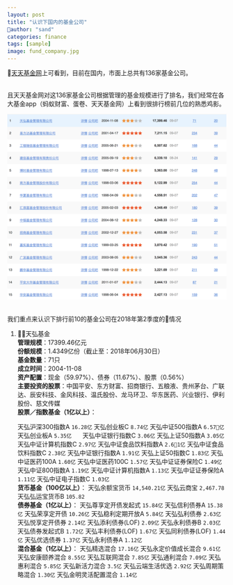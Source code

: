 ```yaml
---
layout: post
title: "认识下国内的基金公司"
author: "sand"
categories: finance 
tags: [sample]
image: fund_company.jpg
---
```


[天天基金网][5f044a6e]上可看到，目前在国内，市面上总共有136家基金公司。<br>

<br>且天天基金网对这136家基金公司根据管理的基金规模进行了排名，我们经常在各大基金app（蚂蚁财富、蛋卷、天天基金网）上看到很排行榜前几位的熟悉鸡影。

![fundrank](images/2018/09/fundrank.png)

<br>我们重点来认识下排行前10的基金公司在2018年第2季度的情况
1. 天弘基金
<br>  **管理规模**：17399.46亿元
<br>  **份额规模**：1.4349亿份（截止至：2018年06月30日）
<br>     **基金数量**：71只
  <br>    **成立时间**：2004-11-08
  <br>    **资产配置**：现金（59.97%）、债券（11.67%）、股票（0.56%）
  <br>    **主要投资的股票**：中国平安、东方财富、招商银行、五粮液、贵州茅台、广联达、辰安科技、金风科技、温氏股份、龙马环卫、华东医药、兴业银行、伊利股份、慈文传媒
  <br>    **股票／指数基金（1亿以上）**：


    天弘沪深300指数A     `16.28亿`
    天弘创业板C     `8.74亿`
    天弘中证500指数A  `6.57亿`
    天弘创业板A    `5.35亿   `
    天弘中证银行指数C  `3.06亿`
    天弘上证50指数A    `3.05亿`
    天弘中证计算机指数C `2.97亿`
    天弘中证食品饮料指数A  `2.61亿`
    天弘中证食品饮料指数C `2.38亿`
    天弘中证银行指数A   `1.91亿`
    天弘上证50指数C `1.83亿`
    天弘中证医药100A `1.60亿`
    天弘中证医药100C `1.57亿`
    天弘中证证券保险C `1.49亿`
    天弘中证800指数A  `1.19亿`
    天弘中证计算机指数A `1.13亿`
    天弘中证证券保险A  `1.11亿`
    天弘中证电子指数C `1.03亿`
  <br>    **货币基金（100亿以上）**：
  天弘余额宝货币  `14,540.21亿`
  天弘云商宝 `2,467.78`
  天弘弘运宝货币B  `105.82`
  <br>**债券基金（1亿以上）**：
  天弘尊享定开债发起式  `15.84亿`
  天弘信利债券A  `15.38亿`
  天弘荣享定开债 `10.26亿`
  天弘稳利定期开放A `5.84亿`
  天弘弘利债券 `2.63亿`
  天弘悦享定开债券  `2.14亿`
  天弘添利债券(LOF) `2.09亿`
  天弘永利债券B `2.03亿`
  天弘债券发起式B `1.72亿`
  天弘丰利债券(LOF) `1.67亿`
  天弘同利债券(LOF) `1.44亿`
  天弘优选债券 `1.37亿`
  天弘永利债券A `1.12亿`
  <br>**混合基金（1亿以上）**：
  天弘精选混合 `17.16亿`
  天弘永定价值成长混合 `9.61亿`
  天弘安康颐养混合 `8.55亿`
  天弘互联网混合 `7.85亿`
  天弘通利混合  `7.09亿`
  天弘惠利混合 `5.85亿`
  天弘新活力混合 `3.5亿`
  天弘云端生活优选 `2.92亿`
  天弘周期策略混合 `1.30亿`
  天弘金明灵活配置混合 `1.14亿`







  [5f044a6e]: http://fund.eastmoney.com/company/default.html "天天基金网"
